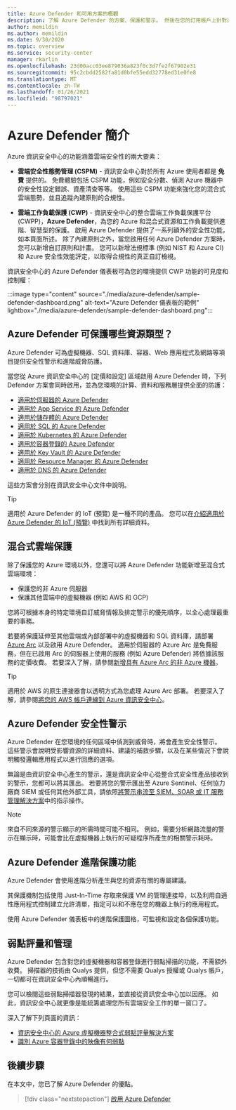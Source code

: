 ```yaml
---
title: Azure Defender 和可用方案的概觀
description: 了解 Azure Defender 的方案、保護和警示。 然後在您的訂用帳戶上針對進階安全性啟用 Azure Defender。
author: memildin
ms.author: memildin
ms.date: 9/30/2020
ms.topic: overview
ms.service: security-center
manager: rkarlin
ms.openlocfilehash: 23d00acc03ee879036a823f0c3d7fe2f67902e31
ms.sourcegitcommit: 95c2cbdd2582fa81d0bfe55edd32778ed31e0fe8
ms.translationtype: MT
ms.contentlocale: zh-TW
ms.lasthandoff: 01/26/2021
ms.locfileid: "98797021"
---
```

# <a name="introduction-to-azure-defender"></a>Azure Defender 簡介

Azure 資訊安全中心的功能涵蓋雲端安全性的兩大要素：

- **雲端安全性態勢管理 (CSPM)** - 資訊安全中心對於所有 Azure 使用者都是 **免費** 提供的。 免費體驗包括 CSPM 功能，例如安全分數、偵測 Azure 機器中的安全性設定錯誤、資產清查等等。 使用這些 CSPM 功能來強化您的混合式雲端態勢，並且追蹤內建原則的合規性。

- **雲端工作負載保護 (CWP)** - 資訊安全中心的整合雲端工作負載保護平台 (CWPP)，**Azure Defender**，為您的 Azure 和混合式資源和工作負載提供進階、智慧型的保護。 啟用 Azure Defender 提供了一系列額外的安全性功能，如本頁面所述。 除了內建原則之外，當您啟用任何 Azure Defender 方案時，您可以新增自訂原則和計畫。 您可以新增法規標準 (例如 NIST 和 Azure CI) 和 Azure 安全性效能評定，以取得合規性的真正自訂檢視。

資訊安全中心的 Azure Defender 儀表板可為您的環境提供 CWP 功能的可見度和控制權：

:::image type="content" source="./media/azure-defender/sample-defender-dashboard.png" alt-text="Azure Defender 儀表板的範例" lightbox="./media/azure-defender/sample-defender-dashboard.png":::

## <a name="what-resource-types-can-azure-defender-secure"></a>Azure Defender 可保護哪些資源類型？

Azure Defender 可為虛擬機器、SQL 資料庫、容器、Web 應用程式及網路等項目提供安全性警示和進階威脅防護。

當您從 Azure 資訊安全中心的 [定價和設定] 區域啟用 Azure Defender 時，下列 Defender 方案會同時啟用，並為您環境的計算、資料和服務層提供全面的防護：

- [適用於伺服器的 Azure Defender](defender-for-servers-introduction.md)
- [適用於 App Service 的 Azure Defender](defender-for-app-service-introduction.md)
- [適用於儲存體的 Azure Defender](defender-for-storage-introduction.md)
- [適用於 SQL 的 Azure Defender](defender-for-sql-introduction.md)
- [適用於 Kubernetes 的 Azure Defender](defender-for-kubernetes-introduction.md)
- [適用於容器登錄的 Azure Defender](defender-for-container-registries-introduction.md)
- [適用於 Key Vault 的 Azure Defender](defender-for-key-vault-introduction.md)
- [適用於 Resource Manager 的 Azure Defender](defender-for-resource-manager-introduction.md)
- [適用於 DNS 的 Azure Defender](defender-for-dns-introduction.md)

這些方案會分別在資訊安全中心文件中說明。

> [!TIP]
> 適用於 Azure Defender 的 IoT (預覽) 是一種不同的產品。 您可以在[介紹適用於 Azure Defender 的 IoT (預覽)](../defender-for-iot/overview.md) 中找到所有詳細資料。 

## <a name="hybrid-cloud-protection"></a>混合式雲端保護

除了保護您的 Azure 環境以外，您還可以將 Azure Defender 功能新增至混合式雲端環境：

- 保護您的非 Azure 伺服器
- 保護其他雲端中的虛擬機器 (例如 AWS 和 GCP)

您將可根據本身的特定環境自訂威脅情報及排定警示的優先順序，以全心處理最重要的事務。

若要將保護延伸至其他雲端或內部部署中的虛擬機器和 SQL 資料庫，請部署 [Azure Arc](https://azure.microsoft.com/services/azure-arc/) 以及啟用 Azure Defender。 適用於伺服器的 Azure Arc 是免費服務，但在已啟用 Arc 的伺服器上使用的服務 (例如 Azure Defender) 將依據該服務的定價收費。 若要深入了解，請參閱[新增具有 Azure Arc 的非 Azure 機器](quickstart-onboard-machines.md#add-non-azure-machines-with-azure-arc)。

> [!TIP]
> 適用於 AWS 的原生連接器會以透明方式為您處理 Azure Arc 部署。 若要深入了解，請參閱[將您的 AWS 帳戶連線到 Azure 資訊安全中心](quickstart-onboard-aws.md)。



## <a name="azure-defender-security-alerts"></a>Azure Defender 安全性警示 

Azure Defender 在您環境的任何區域中偵測到威脅時，將會產生安全性警示。 這些警示會說明受影響資源的詳細資料、建議的補救步驟，以及在某些情況下會說明觸發邏輯應用程式以進行回應的選項。

無論是由資訊安全中心產生的警示，還是資訊安全中心從整合式安全性產品接收到的警示，您都可以將其匯出。 若要將您的警示匯出至 Azure Sentinel、任何協力廠商 SIEM 或任何其他外部工具，請依照[將警示串流至 SIEM、SOAR 或 IT 服務管理解決方案](export-to-siem.md)中的指示操作。

> [!NOTE]
> 來自不同來源的警示顯示的所需時間可能不相同。 例如，需要分析網路流量的警示在顯示時，可能會比在虛擬機器上執行的可疑程序所產生的相關警示耗時。


## <a name="azure-defender-advanced-protection-capabilities"></a>Azure Defender 進階保護功能

Azure Defender 會使用進階分析產生與您的資源有關的專屬建議。 

其保護機制包括使用 Just-In-Time 存取來保護 VM 的管理連接埠，以及利用自適性應用程式控制建立允許清單，指定可以和不應在您的機器上執行的應用程式。 

使用 Azure Defender 儀表板中的進階保護圖格，可監視和設定各個保護功能。 

## <a name="vulnerability-assessment-and-management"></a>弱點評量和管理

Azure Defender 包含對您的虛擬機器和容器登錄進行弱點掃描的功能，不需額外收費。 掃描器的技術由 Qualys 提供，但您不需要 Qualys 授權或 Qualys 帳戶，一切都可在資訊安全中心內順暢進行。 

您可以檢閱這些弱點掃描器發現的結果，並直接從資訊安全中心加以因應。 如此，資訊安全中心就更像是能統籌處理您所有雲端安全工作的單一窗口了。

深入了解下列頁面的資訊：

- [資訊安全中心的 Azure 虛擬機器整合式弱點評量解決方案](deploy-vulnerability-assessment-vm.md)
- [識別 Azure 容器登錄中的映像有何弱點](defender-for-container-registries-usage.md#identify-vulnerabilities-in-images-in-other-container-registries)



## <a name="next-steps"></a>後續步驟

在本文中，您已了解 Azure Defender 的優點。 

> [!div class="nextstepaction"]
> [啟用 Azure Defender](security-center-pricing.md#enable-azure-defender)